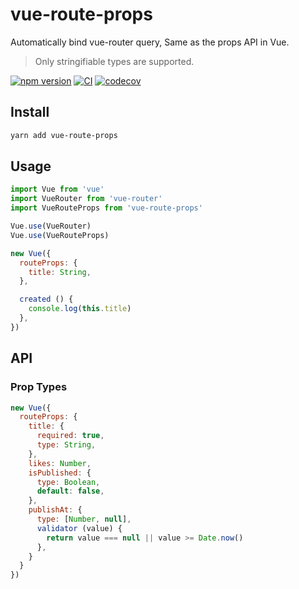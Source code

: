 # vue-route-props

Automatically bind vue-router query, Same as the props API in Vue.

> Only stringifiable types are supported.

[![npm version](https://img.shields.io/npm/v/vue-route-props)](https://www.npmjs.com/package/vue-route-props)
[![CI](https://github.com/iendeavor/vue-route-props/workflows/CI/badge.svg?branch=develop)](https://github.com/iendeavor/vue-route-props/actions?query=branch%3Adevelop)
[![codecov](https://codecov.io/gh/iendeavor/vue-route-props/branch/develop/graph/badge.svg)](https://codecov.io/gh/iendeavor/vue-route-props)

## Install

```bash
yarn add vue-route-props
```

## Usage

```javascript
import Vue from 'vue'
import VueRouter from 'vue-router'
import VueRouteProps from 'vue-route-props'

Vue.use(VueRouter)
Vue.use(VueRouteProps)

new Vue({
  routeProps: {
    title: String,
  },

  created () {
    console.log(this.title)
  },
})
```

## API

### Prop Types

```javascript
new Vue({
  routeProps: {
    title: {
      required: true,
      type: String,
    },
    likes: Number,
    isPublished: {
      type: Boolean,
      default: false,
    },
    publishAt: {
      type: [Number, null],
      validator (value) {
        return value === null || value >= Date.now()
      },
    }
  }
})
```
